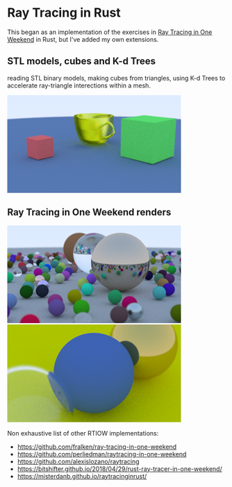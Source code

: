 # Ray Tracing in Rust

This began as an implementation of the exercises in [Ray Tracing in One Weekend](
https://raytracing.github.io/books/RayTracingInOneWeekend.html) in Rust, but I've added my own extensions.

## STL models, cubes and K-d Trees
reading STL binary models, making cubes from triangles, using K-d Trees to accelerate ray-triangle interections within a mesh.

![Two cubes and a mug](cubes_and_mug.png)

## Ray Tracing in One Weekend renders 
![Chapter 13 final render - many spheres](chapter13.png)
![Chapter 11 final render - hollow glass, lambertian, and metal spheres with depth of field](chapter11.png)

Non exhaustive list of other RTIOW implementations:

* https://github.com/fralken/ray-tracing-in-one-weekend
* https://github.com/perliedman/raytracing-in-one-weekend
* https://github.com/alexislozano/raytracing
* https://bitshifter.github.io/2018/04/29/rust-ray-tracer-in-one-weekend/
* https://misterdanb.github.io/raytracinginrust/